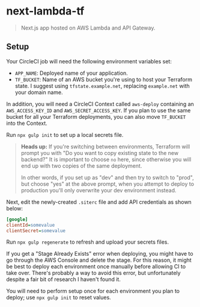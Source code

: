 # next-lambda-tf

> Next.js app hosted on AWS Lambda and API Gateway.

## Setup

Your CircleCI job will need the following environment variables set:

- `APP_NAME`: Deployed name of your application.
- `TF_BUCKET`: Name of an AWS bucket you're using to host your Terraform state. I suggest using `tfstate.example.net`, replacing `example.net` with your domain name.

In addition, you will need a CircleCI Context called `aws-deploy` containing an `AWS_ACCESS_KEY_ID` and `AWS_SECRET_ACCESS_KEY`. If you plan to use the same bucket for all your Terraform deployments, you can also move `TF_BUCKET` into the Context.

Run `npx gulp init` to set up a local secrets file.

> **Heads up:** If you're switching between environments, Terraform will prompt you with "Do you want to copy existing state to the new backend?" It is important to choose `no` here, since otherwise you will end up with two copies of the same deployment.
> 
> In other words, if you set up as "dev" and then try to switch to "prod", but choose "yes" at the above prompt, when you attempt to deploy to production you'll only overwrite your dev environment instead.

Next, edit the newly-created `.siterc` file and add API credentials as shown below:

```ini
[google]
clientId=somevalue
clientSecret=somevalue
```

Run `npx gulp regenerate` to refresh and upload your secrets files.

If you get a "Stage Already Exists" error when deploying, you might have to go through the AWS Console and delete the stage. For this reason, it might be best to deploy each environment once manually before allowing CI to take over. There's probably a way to avoid this error, but unfortunately despite a fair bit of research I haven't found it.

You will need to perform setup once for each environment you plan to deploy; use `npx gulp init` to reset values.
